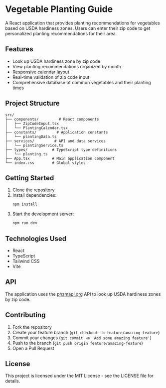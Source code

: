 # Vegetable Planting Guide

A React application that provides planting recommendations for vegetables based on USDA hardiness zones. Users can enter their zip code to get personalized planting recommendations for their area.

## Features

- Look up USDA hardiness zone by zip code
- View planting recommendations organized by month
- Responsive calendar layout
- Real-time validation of zip code input
- Comprehensive database of common vegetables and their planting times

## Project Structure

```
src/
├── components/         # React components
│   ├── ZipCodeInput.tsx
│   └── PlantingCalendar.tsx
├── constants/         # Application constants
│   └── plantingData.ts
├── services/         # API and data services
│   └── plantingService.ts
├── types/           # TypeScript type definitions
│   └── planting.ts
├── App.tsx          # Main application component
└── index.css        # Global styles
```

## Getting Started

1. Clone the repository
2. Install dependencies:
   ```bash
   npm install
   ```
3. Start the development server:
   ```bash
   npm run dev
   ```

## Technologies Used

- React
- TypeScript
- Tailwind CSS
- Vite

## API

The application uses the [phzmapi.org](https://phzmapi.org/) API to look up USDA hardiness zones by zip code.

## Contributing

1. Fork the repository
2. Create your feature branch (`git checkout -b feature/amazing-feature`)
3. Commit your changes (`git commit -m 'Add some amazing feature'`)
4. Push to the branch (`git push origin feature/amazing-feature`)
5. Open a Pull Request

## License

This project is licensed under the MIT License - see the LICENSE file for details. 